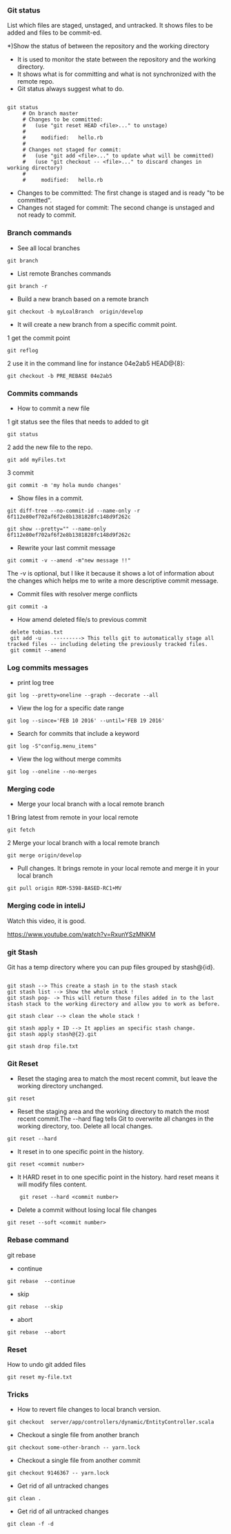 

### Git status
List which files are staged, unstaged, and untracked. It shows files to be added and files to be commit-ed.

*)Show the status of between the repository and the working directory

* It is used to monitor the state between the repository and the working directory.
* It shows what is for committing and what is not synchronized with the remote repo. 
* Git status always suggest what to do. 
```text

git status
     # On branch master
     # Changes to be committed:
     #   (use "git reset HEAD <file>..." to unstage)
     #
     #     modified:   hello.rb
     #
     # Changes not staged for commit:
     #   (use "git add <file>..." to update what will be committed)
     #   (use "git checkout -- <file>..." to discard changes in working directory)
     #
     #     modified:   hello.rb

```

* Changes to be committed: The first change is staged and is ready "to be committed".
* Changes not staged for commit: The second change is unstaged and not ready to commit.


### Branch commands


* See all local branches 

```
git branch
```

* List remote Branches commands
```
git branch -r
```

* Build a new branch based on a remote branch

```
git checkout -b myLoalBranch  origin/develop
```

* It will create a new branch from a specific commit point.
 
 1 get the commit point 
 ```text
 git reflog  
```

2 use it in the command line for instance 04e2ab5 HEAD@{8}:
```text
git checkout -b PRE_REBASE 04e2ab5 

```


### Commits commands

* How to commit a new file 

1 git status see the files that needs to added to git
```text
git status
```
2 add the new file to the repo. 
```text
git add myFiles.txt

```
3 commit 

```text
git commit -m 'my hola mundo changes'
```

* Show files in a commit.

```
git diff-tree --no-commit-id --name-only -r 6f112e80ef702af6f2e8b1381828fc148d9f262c
```

```
git show --pretty="" --name-only 6f112e80ef702af6f2e8b1381828fc148d9f262c
```

* Rewrite your last commit message
```
git commit -v --amend -m"new message !!"
```
The -v is optional, but I like it because it shows a lot of information about the changes which helps me to write a more descriptive commit message.

* Commit files with resolver merge conflicts

```text
git commit -a
```

* How amend deleted file/s to previous commit
```text
 delete tobias.txt
 git add -u    ---------> This tells git to automatically stage all tracked files -- including deleting the previously tracked files. 
 git commit --amend
```

### Log commits messages

* print log tree
```
git log --pretty=oneline --graph --decorate --all
```

* View the log for a specific date range

```
git log --since='FEB 10 2016' --until='FEB 19 2016'
```

* Search for commits that include a keyword
```
git log -S"config.menu_items"
```

* View the log without merge commits

```
git log --oneline --no-merges
```



### Merging code  


* Merge your local branch with a local remote branch 

1 Bring latest from remote in your local remote  
```
git fetch
```

2 Merge your local branch with a local remote branch 
 
```
git merge origin/develop
```

* Pull changes. It brings remote in your local remote and merge it in your local branch
```
git pull origin RDM-5398-BASED-RC1+MV
```

### Merging code in inteliJ 

Watch this video, it is good.

https://www.youtube.com/watch?v=RxunYSzMNKM

###  git Stash

Git has a temp directory where you can pup files grouped by stash@{id}. 

```text

git stash --> This create a stash in to the stash stack
git stash list --> Show the whole stack ! 
git stash pop- -> This will return those files added in to the last stash stack to the working directory and allow you to work as before.

git stash clear --> clean the whole stack ! 

git stash apply + ID --> It applies an specific stash change.
git stash apply stash@{2}.git

git stash drop file.txt

```

### Git Reset

*  Reset the staging area to match the most recent commit, but leave the working directory unchanged.
```
git reset
```

* Reset the staging area and the working directory to match the most recent commit.The --hard flag tells Git to overwrite all changes in the working directory, too.
Delete all local changes.
```text
git reset --hard
```


* It reset in to one specific point in the history.
```
git reset <commit number>
```

* It HARD reset in to one specific point in the history. hard reset means it will modify files content.
```text
    git reset --hard <commit number>
```

* Delete a commit without losing local file changes
```text
git reset --soft <commit number>
```

###  Rebase command

git rebase 

* continue 
```
git rebase  --continue 
```
* skip
```
git rebase  --skip
```

* abort
```
git rebase  --abort
```


### Reset

How to undo git added files 
```
git reset my-file.txt
```
### Tricks

* How to revert file changes to local branch version.
```text
git checkout  server/app/controllers/dynamic/EntityController.scala
``` 


* Checkout a single file from another branch
```
git checkout some-other-branch -- yarn.lock
```

*  Checkout a single file from another commit
```
git checkout 9146367 -- yarn.lock
```

*  Get rid of all untracked changes
```
git clean .
```

* Get rid of all untracked changes
```
git clean -f -d
```

